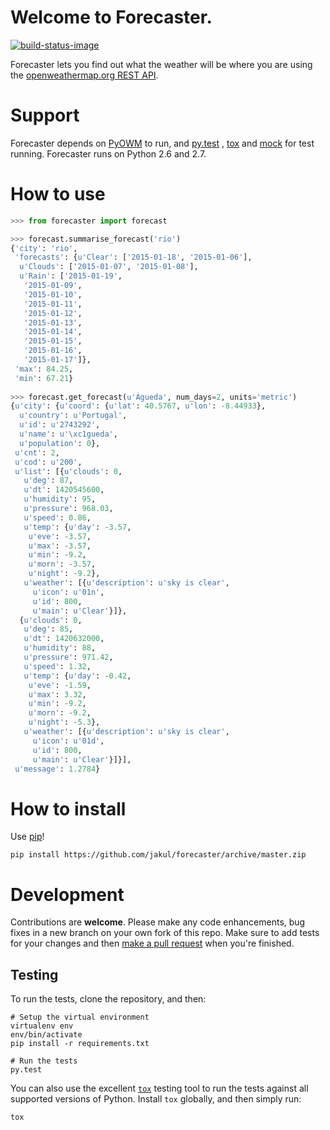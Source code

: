 # Welcome to Forecaster.

[![build-status-image]][travis-url]

Forecaster lets you find out what the weather will be where you are using the [openweathermap.org REST API][openweathermap-rest-api].

# Support
Forecaster depends on [PyOWM][pyowm] to run, and [py.test][pytest] , [tox][tox] and [mock][mock] for test running. Forecaster runs on Python 2.6 and 2.7.

# How to use
```python
>>> from forecaster import forecast

>>> forecast.summarise_forecast('rio')
{'city': 'rio',
 'forecasts': {u'Clear': ['2015-01-18', '2015-01-06'],
  u'Clouds': ['2015-01-07', '2015-01-08'],
  u'Rain': ['2015-01-19',
   '2015-01-09',
   '2015-01-10',
   '2015-01-11',
   '2015-01-12',
   '2015-01-13',
   '2015-01-14',
   '2015-01-15',
   '2015-01-16',
   '2015-01-17']},
 'max': 84.25,
 'min': 67.21}
 
>>> forecast.get_forecast(u'Águeda', num_days=2, units='metric')
{u'city': {u'coord': {u'lat': 40.5767, u'lon': -8.44933},
  u'country': u'Portugal',
  u'id': u'2743292',
  u'name': u'\xc1gueda',
  u'population': 0},
 u'cnt': 2,
 u'cod': u'200',
 u'list': [{u'clouds': 0,
   u'deg': 87,
   u'dt': 1420545600,
   u'humidity': 95,
   u'pressure': 968.03,
   u'speed': 0.86,
   u'temp': {u'day': -3.57,
    u'eve': -3.57,
    u'max': -3.57,
    u'min': -9.2,
    u'morn': -3.57,
    u'night': -9.2},
   u'weather': [{u'description': u'sky is clear',
     u'icon': u'01n',
     u'id': 800,
     u'main': u'Clear'}]},
  {u'clouds': 0,
   u'deg': 85,
   u'dt': 1420632000,
   u'humidity': 88,
   u'pressure': 971.42,
   u'speed': 1.32,
   u'temp': {u'day': -0.42,
    u'eve': -1.59,
    u'max': 3.32,
    u'min': -9.2,
    u'morn': -9.2,
    u'night': -5.3},
   u'weather': [{u'description': u'sky is clear',
     u'icon': u'01d',
     u'id': 800,
     u'main': u'Clear'}]}],
 u'message': 1.2784}
```

# How to install
Use [pip][pip]!

```
pip install https://github.com/jakul/forecaster/archive/master.zip
```

# Development
Contributions are **welcome**. Please make any code enhancements, bug fixes in a new branch on your own fork of this repo. Make sure to add tests for your changes and then [make a pull request][make-a-pull-request] when you're finished.

## Testing

To run the tests, clone the repository, and then:

    # Setup the virtual environment
    virtualenv env
    env/bin/activate
    pip install -r requirements.txt

    # Run the tests
    py.test

You can also use the excellent [`tox`][tox] testing tool to run the tests against all supported versions of Python.  Install `tox` globally, and then simply run:

    tox




[openweathermap-rest-api]: http://openweathermap.org/API
[requests]: http://docs.python-requests.org/en/latest/
[tox]: https://tox.readthedocs.org/en/latest/
[build-status-image]: https://travis-ci.org/jakul/forecaster.svg?branch=master
[travis-url]: https://travis-ci.org/jakul/forecaster
[pyowm]: https://github.com/csparpa/pyowm
[pytest]: http://pytest.org/latest/
[mock]: https://pypi.python.org/pypi/mock
[make-a-pull-request]: https://help.github.com/articles/creating-a-pull-request/
[pip]: https://pypi.python.org/pypi/pip